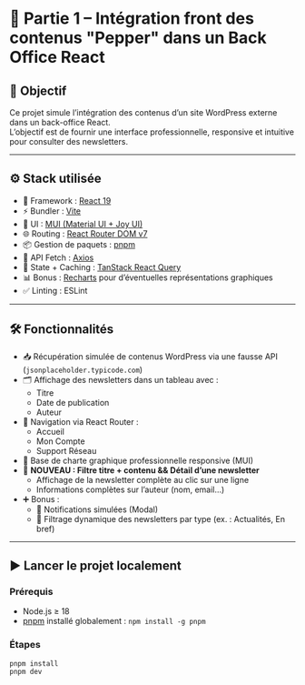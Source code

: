 # 🧩 Partie 1 – Intégration front des contenus "Pepper" dans un Back Office React

## 🎯 Objectif

Ce projet simule l’intégration des contenus d’un site WordPress externe dans un back-office React.  
L’objectif est de fournir une interface professionnelle, responsive et intuitive pour consulter des newsletters.

---

## ⚙️ Stack utilisée

- 🧱 Framework : [React 19](https://react.dev)
- ⚡️ Bundler : [Vite](https://vitejs.dev)
- 💄 UI : [MUI (Material UI + Joy UI)](https://mui.com)
- 🌐 Routing : [React Router DOM v7](https://reactrouter.com)
- 📦 Gestion de paquets : [pnpm](https://pnpm.io)
- 🔧 API Fetch : [Axios](https://axios-http.com)
- 🧠 State + Caching : [TanStack React Query](https://tanstack.com/query)
- 📊 Bonus : [Recharts](https://recharts.org/) pour d’éventuelles représentations graphiques
- ✅ Linting : ESLint

---

## 🛠 Fonctionnalités

- 📥 Récupération simulée de contenus WordPress via une fausse API (`jsonplaceholder.typicode.com`)
- 🗂 Affichage des newsletters dans un tableau avec :
  - Titre
  - Date de publication
  - Auteur
- 🧭 Navigation via React Router :
  - Accueil
  - Mon Compte
  - Support Réseau
- 🎨 Base de charte graphique professionnelle responsive (MUI)
- 🔎 **NOUVEAU : Filtre titre + contenu && Détail d’une newsletter**
  - Affichage de la newsletter complète au clic sur une ligne
  - Informations complètes sur l’auteur (nom, email…)
- ➕ Bonus :
  - 🔔 Notifications simulées (Modal)
  - 🎯 Filtrage dynamique des newsletters par type (ex. : Actualités, En bref)

---

## ▶️ Lancer le projet localement

### Prérequis
- Node.js ≥ 18
- [pnpm](https://pnpm.io) installé globalement : `npm install -g pnpm`

### Étapes

```bash
pnpm install
pnpm dev
